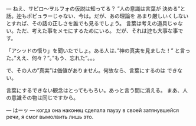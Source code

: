 — ねえ、サピロ〜ヲルフォの仮説は知ってる？ ”人の意識は言葉が
決める”と話。迚もポピュラーじゃない、今は。だが、あの理論を
あまり厳しいくしないとすれば、その話の正しさを誰でも見るでしょう。
言葉は考えの道具じゃない。ただ、考えた事をメモにするためにいる。
だが、それは迚も大事な事です。

「アシッドの悟り」を聞いたでしょ。ある人は、”神の真実を見ました！”
と言った。”ええ、何々？”。”もう、忘れた”。。。

で、その人の”真実”は価値がありません。何故なら、言葉にするのは
できない。

言葉にするできない観念はとってももろい。あっと言う間に消える。
まあ、人の意識その物は同じですから。

— はーッ — когда она наконец сделала паузу в своей
затянувшейся речи, я смог вымолвить лишь это.
